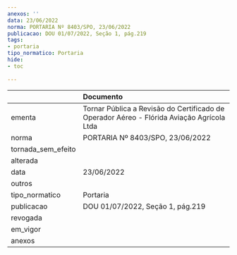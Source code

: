 ```yaml
---
anexos: ''
data: 23/06/2022
norma: PORTARIA Nº 8403/SPO, 23/06/2022
publicacao: DOU 01/07/2022, Seção 1, pág.219
tags:
- portaria
tipo_normatico: Portaria
hide: 
- toc 
 
---
```


|                    | Documento                                                                                 |
|:-------------------|:------------------------------------------------------------------------------------------|
| ementa             | Tornar Pública a Revisão do Certificado de Operador Aéreo - Flórida Aviação Agrícola Ltda |
| norma              | PORTARIA Nº 8403/SPO, 23/06/2022                                                          |
| tornada_sem_efeito |                                                                                           |
| alterada           |                                                                                           |
| data               | 23/06/2022                                                                                |
| outros             |                                                                                           |
| tipo_normatico     | Portaria                                                                                  |
| publicacao         | DOU 01/07/2022, Seção 1, pág.219                                                          |
| revogada           |                                                                                           |
| em_vigor           |                                                                                           |
| anexos             |                                                                                           |